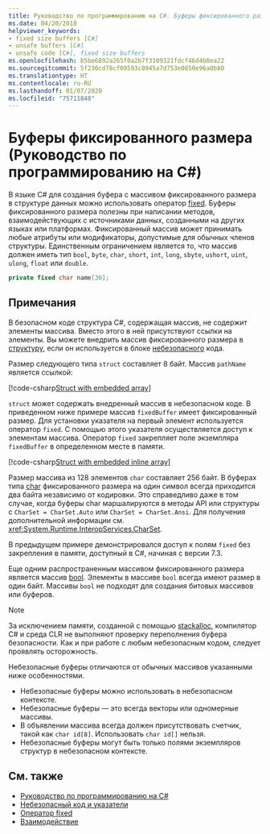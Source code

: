 ```yaml
---
title: Руководство по программированию на C#. Буферы фиксированного размера
ms.date: 04/20/2018
helpviewer_keywords:
- fixed size buffers [C#]
- unsafe buffers [C#]
- unsafe code [C#], fixed size buffers
ms.openlocfilehash: b5be6892a265f0a2b7f3109321fdcf46d4b0ea22
ms.sourcegitcommit: 5f236cd78cf09593c8945a7d753e0850e96a0b80
ms.translationtype: HT
ms.contentlocale: ru-RU
ms.lasthandoff: 01/07/2020
ms.locfileid: "75711848"
---
```

# <a name="fixed-size-buffers-c-programming-guide"></a>Буферы фиксированного размера (Руководство по программированию на C#)

В языке C# для создания буфера с массивом фиксированного размера в структуре данных можно использовать оператор [fixed](../../language-reference/keywords/fixed-statement.md). Буферы фиксированного размера полезны при написании методов, взаимодействующих с источниками данных, созданными на других языках или платформах. Фиксированный массив может принимать любые атрибуты или модификаторы, допустимые для обычных членов структуры. Единственным ограничением является то, что массив должен иметь тип `bool`, `byte`, `char`, `short`, `int`, `long`, `sbyte`, `ushort`, `uint`, `ulong`, `float` или `double`.

```csharp
private fixed char name[30];
```

## <a name="remarks"></a>Примечания

В безопасном коде структура C#, содержащая массив, не содержит элементы массива. Вместо этого в ней присутствуют ссылки на элементы. Вы можете внедрить массив фиксированного размера в [структуру](../../language-reference/keywords/struct.md), если он используется в блоке [небезопасного](../../language-reference/keywords/unsafe.md) кода.

Размер следующего типа `struct` составляет 8 байт. Массив `pathName` является ссылкой:

[!code-csharp[Struct with embedded array](../../../../samples/snippets/csharp/keywords/FixedKeywordExamples.cs#6)]

`struct` может содержать внедренный массив в небезопасном коде. В приведенном ниже примере массив `fixedBuffer` имеет фиксированный размер. Для установки указателя на первый элемент используется оператор `fixed`. С помощью этого указателя осуществляется доступ к элементам массива. Оператор `fixed` закрепляет поле экземпляра `fixedBuffer` в определенном месте в памяти.

[!code-csharp[Struct with embedded inline array](../../../../samples/snippets/csharp/keywords/FixedKeywordExamples.cs#7)]

Размер массива из 128 элементов `char` составляет 256 байт. В буферах типа [char](../../language-reference/builtin-types/char.md) фиксированного размера на один символ всегда приходится два байта независимо от кодировки. Это справедливо даже в том случае, когда буферы char маршалируются в методы API или структуры с `CharSet = CharSet.Auto` или `CharSet = CharSet.Ansi`. Для получения дополнительной информации см. <xref:System.Runtime.InteropServices.CharSet>.

В предыдущем примере демонстрировался доступ к полям `fixed` без закрепления в памяти, доступный в C#, начиная с версии 7.3.

Еще одним распространенным массивом фиксированного размера является массив [bool](../../language-reference/builtin-types/bool.md). Элементы в массиве `bool` всегда имеют размер в один байт. Массивы `bool` не подходят для создания битовых массивов или буферов.

> [!NOTE]
> За исключением памяти, созданной с помощью [stackalloc](../../language-reference/operators/stackalloc.md), компилятор C# и среда CLR не выполняют проверку переполнения буфера безопасности. Как и при работе с любым небезопасным кодом, следует проявлять осторожность.

Небезопасные буферы отличаются от обычных массивов указанными ниже особенностями.

- Небезопасные буферы можно использовать в небезопасном контексте.
- Небезопасные буферы — это всегда векторы или одномерные массивы.
- В объявлении массива всегда должен присутствовать счетчик, такой как `char id[8]`. Использовать `char id[]` нельзя.
- Небезопасные буферы могут быть только полями экземпляров структур в небезопасном контексте.

## <a name="see-also"></a>См. также

- [Руководство по программированию на C#](../index.md)
- [Небезопасный код и указатели](index.md)
- [Оператор fixed](../../language-reference/keywords/fixed-statement.md)
- [Взаимодействие](../interop/index.md)
